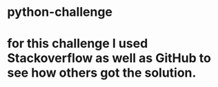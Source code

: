 # python-challenge
# for this challenge I used Stackoverflow as well as GitHub to see how others got the solution. 